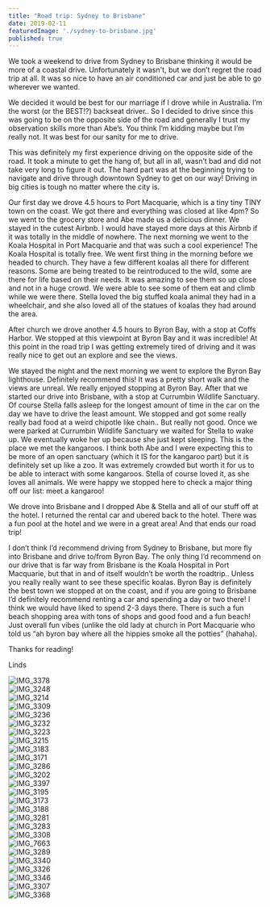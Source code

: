 ```yaml
---
title: "Road trip: Sydney to Brisbane"
date: 2019-02-11
featuredImage: './sydney-to-brisbane.jpg'
published: true
---
```


We took a weekend to drive from Sydney to Brisbane thinking it would be more of a coastal drive. Unfortunately it wasn't, but we don’t regret the road trip at all. It was so nice to have an air conditioned car and just be able to go wherever we wanted. 

We decided it would be best for our marriage if I drove while in Australia. I’m the worst (or the BEST!?) backseat driver.. So I decided to drive since this was going to be on the opposite side of the road and generally I trust my observation skills more than Abe’s. You think I’m kidding maybe but I’m really not. It was best for our sanity for me to drive. 

This was definitely my first experience driving on the opposite side of the road. It took a minute to get the hang of, but all in all, wasn’t bad and did not take very long to figure it out. The hard part was at the beginning trying to navigate and drive through downtown Sydney to get on our way! Driving in big cities is tough no matter where the city is. 

Our first day we drove 4.5 hours to Port Macquarie, which is a tiny tiny TINY town on the coast. We got there and everything was closed at like 4pm? So we went to the grocery store and Abe made us a delicious dinner. We stayed in the cutest Airbnb. I would have stayed more days at this Airbnb if it was totally in the middle of nowhere. The next morning we went to the Koala Hospital in Port Macquarie and that was such a cool experience! The Koala Hospital is totally free. We went first thing in the morning before we headed to church. They have a few different koalas all there for different reasons. Some are being treated to be reintroduced to the wild, some are there for life based on their needs. It was amazing to see them so up close and not in a huge crowd. We were able to see some of them eat and climb while we were there. Stella loved the big stuffed koala animal they had in a wheelchair, and she also loved all of the statues of koalas they had around the area. 

After church we drove another 4.5 hours to Byron Bay, with a stop at Coffs Harbor. We stopped at this viewpoint at Byron Bay and it was incredible! At this point in the road trip I was getting extremely tired of driving and it was really nice to get out an explore and see the views. 

We stayed the night and the next morning we went to explore the Byron Bay lighthouse. Definitely recommend this! It was a pretty short walk and the views are unreal. We really enjoyed stopping at Byron Bay. After that we started our drive into Brisbane, with a stop at Currumbin Wildlife Sanctuary. Of course Stella falls asleep for the longest amount of time in the car on the day we have to drive the least amount. We stopped and got some really really bad food at a weird chipotle like chain.. But really not good. Once we were parked at Currumbin Wildlife Sanctuary we waited for Stella to wake up. We eventually woke her up because she just kept sleeping. This is the place we met the kangaroos. I think both Abe and I were expecting this to be more of an open sanctuary (which it IS for the kangaroo part) but it is definitely set up like a zoo. It was extremely crowded but worth it for us to be able to interact with some kangaroos. Stella of course loved it, as she loves all animals. We were happy we stopped here to check a major thing off our list: meet a kangaroo!

We drove into Brisbane and I dropped Abe & Stella and all of our stuff off at the hotel. I returned the rental car and ubered back to the hotel. There was a fun pool at the hotel and we were in a great area! And that ends our road trip! 

I don’t think I’d recommend driving from Sydney to Brisbane, but more fly into Brisbane and drive to/from Byron Bay. The only thing I’d recommend on our drive that is far way from Brisbane is the Koala Hospital in Port Macquarie, but that in and of itself wouldn’t be worth the roadtrip.. Unless you really really want to see these specific koalas. Byron Bay is definitely the best town we stopped at on the coast, and if you are going to Brisbane I’d definitely recommend renting a car and spending a day or two there! I think we would have liked to spend 2-3 days there. There is such a fun beach shopping area with tons of shops and good food and a fun beach! Just overall fun vibes (unlike the old lady at church in Port Macquarie who told us “ah byron bay where all the hippies smoke all the potties” (hahaha). 

Thanks for reading!

Linds 


![IMG_3378](IMG_3378.jpg)
<br />
![IMG_3248](IMG_3248.jpg)
<br />
![IMG_3214](IMG_3214.jpg)
<br />
![IMG_3309](IMG_3309.jpg)
<br />
![IMG_3236](IMG_3236.jpg)
<br />
![IMG_3232](IMG_3232.jpg)
<br />
![IMG_3223](IMG_3223.jpg)
<br />
![IMG_3215](IMG_3215.jpg)
<br />
![IMG_3183](IMG_3183.jpg)
<br />
![IMG_3171](IMG_3171.jpg)
<br />
![IMG_3286](IMG_3286.jpg)
<br />
![IMG_3202](IMG_3202.jpg)
<br />
![IMG_3397](IMG_3397.jpg)
<br />
![IMG_3195](IMG_3195.jpg)
<br />
![IMG_3173](IMG_3173.jpg)
<br />
![IMG_3188](IMG_3188.jpg)
<br />
![IMG_3281](IMG_3281.jpg)
<br />
![IMG_3283](IMG_3283.jpg)
<br />
![IMG_3308](IMG_3308.jpg)
<br />
![IMG_7663](IMG_7663.jpg)
<br />
![IMG_3289](IMG_3289.jpg)
<br />
![IMG_3340](IMG_3340.jpg)
<br />
![IMG_3326](IMG_3326.jpg)
<br />
![IMG_3346](IMG_3346.jpg)
<br />
![IMG_3307](IMG_3307.jpg)
<br />
![IMG_3368](IMG_3368.jpg)